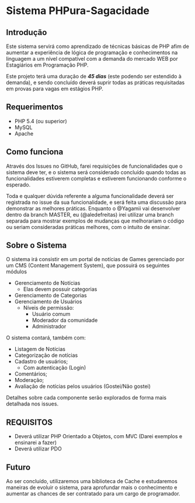 # Sistema PHPura-Sagacidade

## Introdução
Este sistema servirá como aprendizado de técnicas básicas de PHP afim de aumentar a experiência de lógica de programação e conhecimentos na linguagem a um nível compatível com a demanda do mercado WEB por Estagiários em Programação PHP.

Este projeto terá uma duração de ***45 dias*** (este podendo ser estendido à demanda), e sendo concluído deverá suprir todas as práticas requisitadas em provas para vagas em estágios PHP.

## Requerimentos
- PHP 5.4 (ou superior)
- MySQL
- Apache

## Como funciona
Através dos Issues no GitHub, farei requisições de funcionalidades que o sistema deve ter, e o sistema será considerado concluído quando todas as funcionalidades estiverem completas e estiverem funcionando conforme o esperado.

Toda e qualquer dúvida referente a alguma funcionalidade deverá ser registrada no issue da sua funcionalidade, e será feita uma discussão para demonstrar as melhores práticas.
Enquanto o @Yagamii vai desenvolver dentro da branch MASTER, eu (@aledefreitas) irei utilizar uma branch separada para mostrar exemplos de mudanças que melhorariam o código ou seriam consideradas práticas melhores, com o intuito de ensinar.

## Sobre o Sistema
O sistema irá consistir em um portal de notícias de Games gerenciado por um CMS (Content Management System), que possuirá os seguintes módulos
- Gerenciamento de Notícias
   - Elas devem possuir categorias
- Gerenciamento de Categorias
- Gerenciamento de Usuários
   - Níveis de permissão:
      - Usuário comum
      - Moderador da comunidade
      - Administrador

O sistema contará, também com:
- Listagem de Notícias
- Categorização de notícias
- Cadastro de usuários;
   - Com autenticação (Login)
- Comentários;
- Moderação;
- Avaliação de notícias pelos usuários (Gostei/Não gostei)

Detalhes sobre cada componente serão explorados de forma mais detalhada nos issues. 

## REQUISITOS
- Deverá utilizar PHP Orientado a Objetos, com MVC (Darei exemplos e ensinarei a fazer)
- Deverá utilizar PDO

## Futuro
Ao ser concluído, utilizaremos uma biblioteca de Cache e estudaremos maneiras de evoluir o sistema, para aprofundar mais o conhecimento e aumentar as chances de ser contratado para um cargo de programador.
